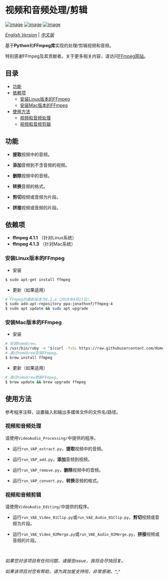 # 视频和音频处理/剪辑

[![image](https://img.shields.io/badge/license-MIT-green.svg)](https://github.com/HeZhang1994/video-audio-tools/blob/master/LICENSE)
[![image](https://img.shields.io/badge/python-3.7-blue.svg)]()
[![image](https://img.shields.io/badge/status-stable-brightgreen.svg)]()

[*English Version*](https://github.com/HeZhang1994/video-audio-tools/blob/master/README.md) | [*中文版*](https://github.com/HeZhang1994/video-audio-tools/blob/master/README-cn.md)

基于**Python**和**FFmpeg库**实现的处理/剪辑视频和音频。

特别感谢FFmpeg及其贡献者。关于更多相关内容，请访问[FFmpeg网站](https://www.ffmpeg.org/)。

## 目录

- [功能](#功能)
- [依赖项](#依赖项)
  - [安装Linux版本的FFmpeg](#安装linux版本的ffmpeg)
  - [安装Mac版本的FFmpeg](#安装mac版本的ffmpeg)
- [使用方法](#使用方法)
  - [视频和音频处理](#视频和音频处理)
  - [视频和音频剪辑](#视频和音频剪辑)

## 功能

- **提取**视频中的音频。

- **添加**音频到不含音频的视频。

- **删除**视频中的音频。

- **转换**音频的格式。

- **剪切**视频或音频为片段。

- **拼接**视频或音频的片段。

## 依赖项

* __ffmpeg 4.1.1__ （针对Linux系统）
* __ffmpeg 4.1.3__ （针对Mac系统）

### 安装Linux版本的FFmpeg

* 安装
```bash
$ sudo apt-get install ffmpeg
```

* 更新（如果适用）
```bash
# FFmpeg的最新版本为4.1.x（2019年4月11日）。
$ sudo add-apt-repository ppa:jonathonf/ffmpeg-4
$ sudo apt update && sudo apt upgrade
```

### 安装Mac版本的FFmpeg

* 安装
```bash
# 安装homebrew。
$ /usr/bin/ruby -e "$(curl -fsSL https://raw.githubusercontent.com/Homebrew/install/master/install)"
# 通过homebrew安装FFmpeg。
$ brew install ffmpeg
```

* 更新（如果适用）
```bash
# 通过homebrew更新FFmpeg。
$ brew update && brew upgrade ffmpeg
```

## 使用方法

参考程序注释，设置输入和输出多媒体文件的文件名/路径。

### 视频和音频处理

请使用`VideoAudio_Processing/`中提供的程序。

- 运行`run_VAP_extract.py`，**提取**视频中的音频。

- 运行`run_VAP_add.py`，**添加**音频到视频。

- 运行`run_VAP_remove.py`，**删除**视频中的音频。

- 运行`run_VAP_convert.py`，**转换**音频的格式。

### 视频和音频剪辑

请使用`VideoAudio_Editing/`中提供的程序。

- 运行`run_VAE_Video_01Clip.py`或`run_VAE_Audio_01Clip.py`，**剪切**视频或音频为片段。

- 运行`run_VAE_Video_02Merge.py`或`run_VAE_Audio_02Merge.py`，**拼接**视频或音频的片段。

<br>

<i>如果您对该项目有任何问题，请报告issue，我将会尽快回复。</i>

<i>如果该项目对您有帮助，请为其加星支持哈，非常感谢。^_^</i>

